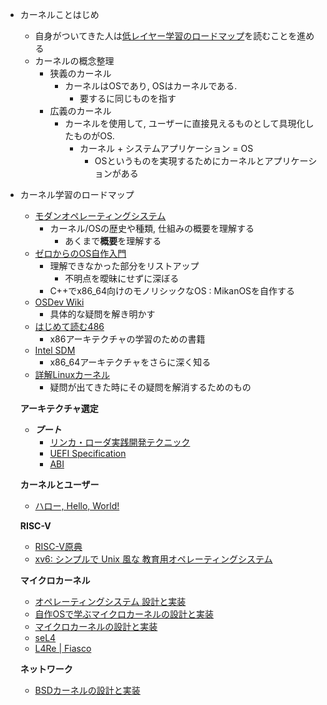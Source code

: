 - カーネルことはじめ
    - 自身がついてきた人は[低レイヤー学習のロードマップ][19]を読むことを進める
    - カーネルの概念整理
        - 狭義のカーネル
            - カーネルはOSであり, OSはカーネルである.
                - 要するに同じものを指す
        - 広義のカーネル
            - カーネルを使用して, ユーザーに直接見えるものとして具現化したものがOS.
                - カーネル + システムアプリケーション = OS
                    - OSというものを実現するためにカーネルとアプリケーションがある
- カーネル学習のロードマップ
    - [モダンオペレーティングシステム][1]
        - カーネル/OSの歴史や種類, 仕組みの概要を理解する
            - あくまで**概要**を理解する
    - [ゼロからのOS自作入門][2]
        - 理解できなかった部分をリストアップ
            - 不明点を曖昧にせずに深ぼる
        - C++でx86_64向けのモノリシックなOS : MikanOSを自作する
    - [OSDev Wiki][3]
        - 具体的な疑問を解き明かす
    - [はじめて読む486][4]
        -  x86アーキテクチャの学習のための書籍
    - [Intel SDM][5]
        - x86_64アーキテクチャをさらに深く知る
    - [詳解Linuxカーネル][6]
        - 疑問が出てきた時にその疑問を解消するためのもの

    **アーキテクチャ選定**
    - ***ブート***
        - [リンカ・ローダ実践開発テクニック][7]
        - [UEFI Specification][8]
        - [ABI][9]
    
    **カーネルとユーザー**
    - [ハロー, Hello, World!][10]

    **RISC-V**
    - [RISC-V原典][11]
    - [xv6: シンプルで Unix 風な 教育用オペレーティングシステム][12]

    **マイクロカーネル**
    - [オペレーティングシステム 設計と実装][13]
    - [自作OSで学ぶマイクロカーネルの設計と実装][14]
    - [マイクロカーネルの設計と実装][15]
    - [seL4][16]
    - [L4Re | Fiasco][17]
    
    **ネットワーク**
    - [BSDカーネルの設計と実装][18]

    [1]:https://www.amazon.co.jp/%E3%83%A2%E3%83%80%E3%83%B3-%E3%82%AA%E3%83%9A%E3%83%AC%E3%83%BC%E3%83%86%E3%82%A3%E3%83%B3%E3%82%B0-%E3%82%B7%E3%82%B9%E3%83%86%E3%83%A0-%E5%8E%9F%E6%9B%B8-%E7%AC%AC2%E7%89%88/dp/4894715376 "モダンオペレーティングシステム"
    [2]:https://tatsu-zine.com/books/zero-mikanos/samplepage "ゼロからのOS自作入門"
    [3]:https://wiki.osdev.org/Expanded_Main_Page "OSDev Wiki"
    [4]:https://tatsu-zine.com/books/hajimete-yomu-486 "はじめて読む486"
    [5]:https://www.intel.com/content/www/us/en/developer/articles/technical/intel-sdm.html "Intel SDM"
    [6]:https://www.oreilly.co.jp/books/9784873113135/ "詳解Linuxカーネル"
    [7]:https://shop.cqpub.co.jp/hanbai/books/38/38071.htm "リンカ・ローダ実践開発テクニック"
    [8]:https://uefi.org/specifications "UEFI Specification"
    [9]:https://www.uclibc.org/docs/psABI-x86_64.pdf "ABI"
    [10]:https://www.shuwasystem.co.jp/book/9784798044781.html "ハロー, Hello, World!"
    [11]:https://www.kinokuniya.co.jp/f/dsg-01-9784822292812 "RISC-V原典"
    [12]:https://www.sugawara-lab.jp/fig/xv6-riscv-jpn.pdf "xv6: シンプルで Unix 風な 教育用オペレーティングシステム"
    [13]:https://www.valuebooks.jp/%E3%82%AA%E3%83%9A%E3%83%AC%E3%83%BC%E3%83%86%E3%82%A3%E3%83%B3%E3%82%B0%E3%82%B7%E3%82%B9%E3%83%86%E3%83%A0-%E7%AC%AC3%E7%89%88/bp/VS0039874344 "オペレーティングシステム 設計と実装"
    [14]:https://www.shuwasystem.co.jp/book/9784798068718.html "自作OSで学ぶマイクロカーネルの設計と実装"
    [15]:https://seiya.me/microkernel-book.pdf "マイクロカーネルの設計と実装"
    [16]:https://github.com/seL4/seL4 "seL4"
    [17]:https://github.com/kernkonzept/fiasco "L4Re | Fiasco"
    [18]:https://www.kinokuniya.co.jp/f/dsg-01-9784756146793 "BSDカーネルの設計と実装"
    [19]:https://scrapbox.io/horizon2038/%E4%BD%8E%E3%83%AC%E3%82%A4%E3%83%A4%E3%83%BC%E5%AD%A6%E7%BF%92%E3%81%AE%E3%83%AD%E3%83%BC%E3%83%89%E3%83%9E%E3%83%83%E3%83%97 "低レイヤー学習のロードマップ"
